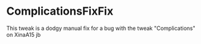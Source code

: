 # ComplicationsFixFix
This tweak is a dodgy manual fix for a bug with the tweak "Complications" on XinaA15 jb
